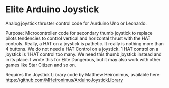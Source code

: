 # Elite Arduino Joystick
Analog joystick thruster control code for Aurduino Uno or Leonardo.

Purpose:
Microcontroller code for secondary thumb joystick to replace pilots tendencies to control vertical and horizontal thrust with the HAT controls.  Really, a HAT on a joystick is pathetic.  It really is nothing more than 4 buttons.  We do not need a HAT Control on a joystick.  1  HAT control on a joystick is 1 HAT control too many.  We need this thumb joystick instead and in its place.  I wrote this for Elite Dangerous, but it may also work with other games like Star Citizen and so on.

Requires the Joystick Library code by Matthew Heironimus, available here: https://github.com/MHeironimus/ArduinoJoystickLibrary
